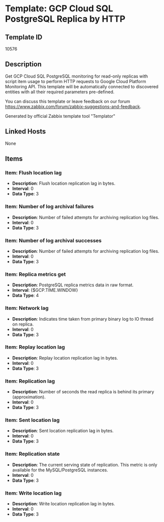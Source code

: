 # Template: GCP Cloud SQL PostgreSQL Replica by HTTP

## Template ID
10576

## Description
Get GCP Cloud SQL PostgreSQL  monitoring for read-only replicas with script item usage to perform HTTP requests to Google Cloud Platform Monitoring API.
This template will be automatically connected to discovered entities with all their required parameters pre-defined.

You can discuss this template or leave feedback on our forum https://www.zabbix.com/forum/zabbix-suggestions-and-feedback.


Generated by official Zabbix template tool "Templator"

## Linked Hosts
None

## Items

### Item: Flush location lag
- **Description**: Flush location replication lag in bytes.
- **Interval**: 0
- **Data Type**: 3

### Item: Number of log archival failures
- **Description**: Number of failed attempts for archiving replication log files.
- **Interval**: 0
- **Data Type**: 3

### Item: Number of log archival successes
- **Description**: Number of failed attempts for archiving replication log files.
- **Interval**: 0
- **Data Type**: 3

### Item: Replica metrics get
- **Description**: PostgreSQL replica metrics data in raw format.
- **Interval**: {$GCP.TIME.WINDOW}
- **Data Type**: 4

### Item: Network lag
- **Description**: Indicates time taken from primary binary log to IO thread on replica.
- **Interval**: 0
- **Data Type**: 3

### Item: Replay location lag
- **Description**: Replay location replication lag in bytes.
- **Interval**: 0
- **Data Type**: 3

### Item: Replication lag
- **Description**: Number of seconds the read replica is behind its primary (approximation).
- **Interval**: 0
- **Data Type**: 3

### Item: Sent location lag
- **Description**: Sent location replication lag in bytes.
- **Interval**: 0
- **Data Type**: 3

### Item: Replication state
- **Description**: The current serving state of replication.
This metric is only available for the MySQL/PostgreSQL instances.
- **Interval**: 0
- **Data Type**: 3

### Item: Write location lag
- **Description**: Write location replication lag in bytes.
- **Interval**: 0
- **Data Type**: 3

